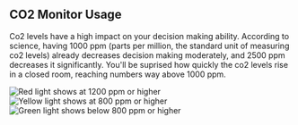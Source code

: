 ## CO2 Monitor Usage

Co2 levels have a high impact on your decision making ability.
According to science, having 1000 ppm (parts per million, the standard unit of measuring co2 levels) already decreases decision making moderately, and 2500 ppm decreases it significantly. You'll be suprised how quickly the co2 levels rise in a closed room, reaching numbers way above 1000 ppm.

![Red light shows at 1200 ppm or higher](co2-monitor-red.png)
![Yellow light shows at 800 ppm or higher](co2-monitor-yellow.png)
![Green light shows below 800 ppm or higher](co2-monitor-green.png)

<script async defer src="https://cdn.simpleanalytics.io/hello.js"></script>
<noscript><img src="https://api.simpleanalytics.io/hello.gif" alt=""></noscript>
